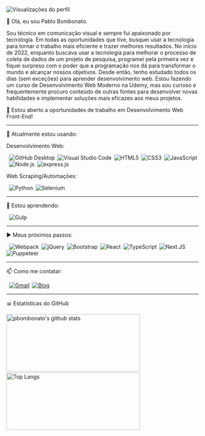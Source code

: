 ![Visualizações do perfil](https://komarev.com/ghpvc/?username=pbombonato&color=002B36&style=flat-square)

👋 Olá, eu sou Pablo Bombonato. 

Sou técnico em comunicação visual e sempre fui apaixonado por tecnologia. Em todas as oportunidades que tive, busquei usar a tecnologia para tornar o trabalho mais eficiente e trazer melhores resultados. No início de 2022, enquanto buscava usar a tecnologia para melhorar o processo de coleta de dados de um projeto de pesquisa, programei pela primeira vez e fiquei surpreso com o poder que a programação nos dá para transformar o mundo e alcançar nossos objetivos. Desde então, tenho estudado todos os dias (sem exceções) para aprender desenvolvimento web. Estou fazendo um curso de Desenvolvimento Web Moderno na Udemy, mas sou curioso e frequentemente procuro conteúdo de outras fontes para desenvolver novas habilidades e implementar soluções mais eficazes aos meus projetos. 

🔭 Estou aberto a oportunidades de trabalho em Desenvolvimento Web Front-End!

<hr>

🚀 Atualmente estou usando:

Desenvolvimento Web: 

&ensp;![GitHub Desktop](https://img.shields.io/badge/-GitHub%20Desktop-6C3472?style=flat-square&logo=github)&ensp;![Visual Studio Code](https://img.shields.io/badge/-VsCode-2C2C32?style=flat-square&logo=visual-studio-code&logoColor=0078D7)&ensp;![HTML5](https://img.shields.io/badge/-HTML5-FFF?style=flat-square&logo=HTML5)&ensp;![CSS3](https://img.shields.io/badge/-CSS3-0170ba?style=flat-square&logo=CSS3)&ensp;![JavaScript](https://img.shields.io/badge/-JavaScript-000000?style=flat-square&logo=JavaScript)&ensp;![Node.js](https://img.shields.io/badge/-Node.js-303030?style=flat-square&logo=Node.js)&ensp;![express.js](https://img.shields.io/badge/-express.js-89bb3c?style=flat-square&logo=Express)

Web Scraping/Automações: 

&ensp;![Python](https://img.shields.io/badge/-Python-bbb?style=flat-square&logo=python)&ensp;![Selenium](https://img.shields.io/badge/-Selenium-bbb?style=flat-square&logo=Selenium)

<hr>

🌱 Estou aprendendo:

&ensp;![Gulp](https://img.shields.io/badge/-Gulp-fff?style=flat-square&logo=gulp)

<hr>

▶️ Meus próximos passos:

&ensp;![Webpack](https://img.shields.io/badge/-Webpack-1C78C0?style=flat-square&logo=Webpack)&ensp;![jQuery](https://img.shields.io/badge/-jQuery-000?style=flat-square&logo=jquery)&ensp;![Bootstrap](https://img.shields.io/badge/-Bootstrap-333?style=flat-square&logo=bootstrap)&ensp;![React](https://img.shields.io/badge/-React-000000?style=flat-square&logo=React)&ensp;![TypeScript](https://img.shields.io/badge/-TypeScript-fff?style=flat-square&logo=typescript)&ensp;![Next.JS](https://img.shields.io/badge/-Next.JS-000?style=flat-square&logo=next.js)&ensp;![Puppeteer](https://img.shields.io/badge/-Puppeteer-fff?style=flat-square&logo=puppeteer)

<hr>

📫 Como me contatar:

&ensp;[![Gmail](https://img.shields.io/badge/-Gmail-C71610?style=flat-square&logo=Gmail&logoColor=FFFFFF)](mailto:pablobombonato14@gmail.com)&ensp;[![Blog](https://img.shields.io/badge/-LinkedIn-0170ba?style=flat-square&logo=linkedin)](https://www.linkedin.com/in/pablobombonato/)

<hr>

:bar_chart: Estatísticas do GitHub

<img alt="pbombonato's github stats" height=150 width=350 src="https://github-readme-stats.vercel.app/api?username=pbombonato&show_icons=true&title_color=19F9D8&icon_color=19F9D8&bg_color=002B36&text_color=FFFFFF"/>&ensp;&ensp;<img alt="Top Langs" height=150 width=350 src="https://github-readme-stats.vercel.app/api/top-langs/?username=pbombonato&layout=compact&title_color=19F9D8&icon_color=19F9D8&bg_color=002B36&text_color=FFFFFF"/>
